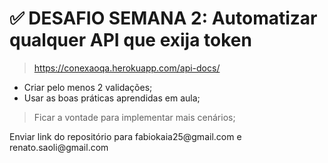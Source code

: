 # ✅ DESAFIO SEMANA 2: Automatizar qualquer API que exija token 
>https://conexaoqa.herokuapp.com/api-docs/

* Criar pelo menos 2 validações;
* Usar as boas práticas aprendidas em aula;

>Ficar a vontade para implementar mais cenários;


<p> Enviar link do repositório para fabiokaia25@gmail.com e renato.saoli@gmail.com